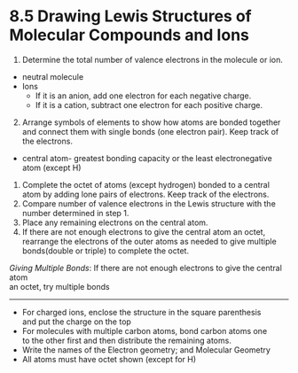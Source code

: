 

# 8.5 Drawing Lewis Structures of Molecular Compounds and Ions

1. Determine the total number of valence electrons in the molecule or ion.  
- neutral molecule  
- Ions  
	- If it is an anion, add one electron for each negative charge.  
	- If it is a cation, subtract one electron for each positive charge.  

2. Arrange symbols of elements to show how atoms are bonded together and connect them with  single bonds (one electron pair). Keep track of the electrons.  
- central atom- greatest bonding capacity or the least electronegative atom (except H)  

1. Complete the octet of atoms (except hydrogen) bonded to a central atom by adding lone pairs of electrons. Keep track of the electrons.  
2. Compare number of valence electrons in the Lewis structure with the number determined in step 1.  
3. Place any remaining electrons on the central atom.  
4. If there are not enough electrons to give the central atom an octet, rearrange the electrons of  the outer atoms as needed to give multiple bonds(double or triple) to complete the octet.

_Giving Multiple Bonds_: If there are not enough electrons to give the central atom  
an octet, try multiple bonds

---
- For charged ions, enclose the structure in the square parenthesis  
and put the charge on the top  
- For molecules with multiple carbon atoms, bond carbon atoms one  
to the other first and then distribute the remaining atoms.  
- Write the names of the Electron geometry; and Molecular Geometry  
- All atoms must have octet shown (except for H)
